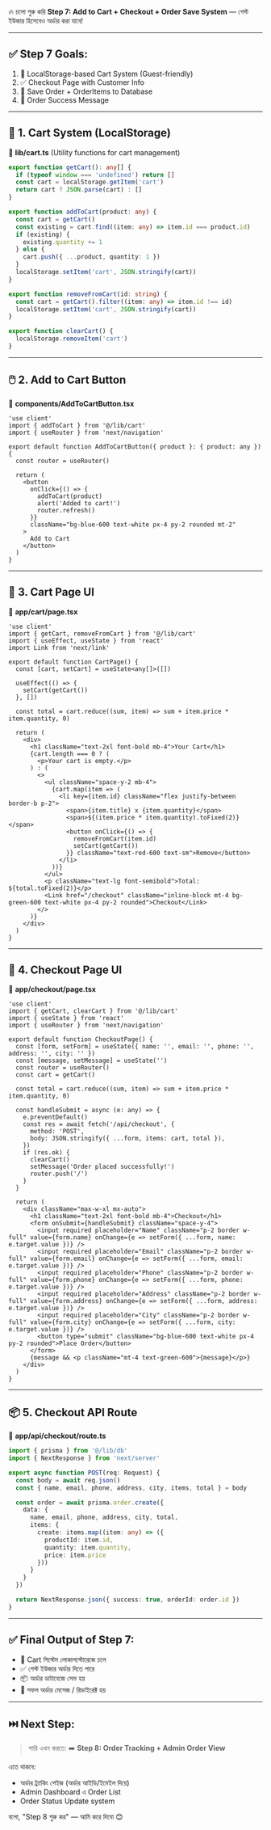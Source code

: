 🔥 চলো শুরু করি **Step 7: Add to Cart + Checkout + Order Save System** — গেস্ট ইউজার হিসেবেও অর্ডার করা যাবে!

---

## ✅ Step 7 Goals:

1. 🛒 LocalStorage-based Cart System (Guest-friendly)  
2. ✅ Checkout Page with Customer Info  
3. 💾 Save Order + OrderItems to Database  
4. 🎉 Order Success Message  

---

## 🧱 1. Cart System (LocalStorage)

📁 **lib/cart.ts** (Utility functions for cart management)

```ts
export function getCart(): any[] {
  if (typeof window === 'undefined') return []
  const cart = localStorage.getItem('cart')
  return cart ? JSON.parse(cart) : []
}

export function addToCart(product: any) {
  const cart = getCart()
  const existing = cart.find((item: any) => item.id === product.id)
  if (existing) {
    existing.quantity += 1
  } else {
    cart.push({ ...product, quantity: 1 })
  }
  localStorage.setItem('cart', JSON.stringify(cart))
}

export function removeFromCart(id: string) {
  const cart = getCart().filter((item: any) => item.id !== id)
  localStorage.setItem('cart', JSON.stringify(cart))
}

export function clearCart() {
  localStorage.removeItem('cart')
}
```

---

## 🖱️ 2. Add to Cart Button

📁 **components/AddToCartButton.tsx**
```tsx
'use client'
import { addToCart } from '@/lib/cart'
import { useRouter } from 'next/navigation'

export default function AddToCartButton({ product }: { product: any }) {
  const router = useRouter()

  return (
    <button
      onClick={() => {
        addToCart(product)
        alert('Added to cart!')
        router.refresh()
      }}
      className="bg-blue-600 text-white px-4 py-2 rounded mt-2"
    >
      Add to Cart
    </button>
  )
}
```

---

## 🛒 3. Cart Page UI

📁 **app/cart/page.tsx**
```tsx
'use client'
import { getCart, removeFromCart } from '@/lib/cart'
import { useEffect, useState } from 'react'
import Link from 'next/link'

export default function CartPage() {
  const [cart, setCart] = useState<any[]>([])

  useEffect(() => {
    setCart(getCart())
  }, [])

  const total = cart.reduce((sum, item) => sum + item.price * item.quantity, 0)

  return (
    <div>
      <h1 className="text-2xl font-bold mb-4">Your Cart</h1>
      {cart.length === 0 ? (
        <p>Your cart is empty.</p>
      ) : (
        <>
          <ul className="space-y-2 mb-4">
            {cart.map(item => (
              <li key={item.id} className="flex justify-between border-b p-2">
                <span>{item.title} x {item.quantity}</span>
                <span>${(item.price * item.quantity).toFixed(2)}</span>
                <button onClick={() => {
                  removeFromCart(item.id)
                  setCart(getCart())
                }} className="text-red-600 text-sm">Remove</button>
              </li>
            ))}
          </ul>
          <p className="text-lg font-semibold">Total: ${total.toFixed(2)}</p>
          <Link href="/checkout" className="inline-block mt-4 bg-green-600 text-white px-4 py-2 rounded">Checkout</Link>
        </>
      )}
    </div>
  )
}
```

---

## 🧾 4. Checkout Page UI

📁 **app/checkout/page.tsx**
```tsx
'use client'
import { getCart, clearCart } from '@/lib/cart'
import { useState } from 'react'
import { useRouter } from 'next/navigation'

export default function CheckoutPage() {
  const [form, setForm] = useState({ name: '', email: '', phone: '', address: '', city: '' })
  const [message, setMessage] = useState('')
  const router = useRouter()
  const cart = getCart()

  const total = cart.reduce((sum, item) => sum + item.price * item.quantity, 0)

  const handleSubmit = async (e: any) => {
    e.preventDefault()
    const res = await fetch('/api/checkout', {
      method: 'POST',
      body: JSON.stringify({ ...form, items: cart, total }),
    })
    if (res.ok) {
      clearCart()
      setMessage('Order placed successfully!')
      router.push('/')
    }
  }

  return (
    <div className="max-w-xl mx-auto">
      <h1 className="text-2xl font-bold mb-4">Checkout</h1>
      <form onSubmit={handleSubmit} className="space-y-4">
        <input required placeholder="Name" className="p-2 border w-full" value={form.name} onChange={e => setForm({ ...form, name: e.target.value })} />
        <input required placeholder="Email" className="p-2 border w-full" value={form.email} onChange={e => setForm({ ...form, email: e.target.value })} />
        <input required placeholder="Phone" className="p-2 border w-full" value={form.phone} onChange={e => setForm({ ...form, phone: e.target.value })} />
        <input required placeholder="Address" className="p-2 border w-full" value={form.address} onChange={e => setForm({ ...form, address: e.target.value })} />
        <input required placeholder="City" className="p-2 border w-full" value={form.city} onChange={e => setForm({ ...form, city: e.target.value })} />
        <button type="submit" className="bg-blue-600 text-white px-4 py-2 rounded">Place Order</button>
      </form>
      {message && <p className="mt-4 text-green-600">{message}</p>}
    </div>
  )
}
```

---

## 📦 5. Checkout API Route

📁 **app/api/checkout/route.ts**
```ts
import { prisma } from '@/lib/db'
import { NextResponse } from 'next/server'

export async function POST(req: Request) {
  const body = await req.json()
  const { name, email, phone, address, city, items, total } = body

  const order = await prisma.order.create({
    data: {
      name, email, phone, address, city, total,
      items: {
        create: items.map((item: any) => ({
          productId: item.id,
          quantity: item.quantity,
          price: item.price
        }))
      }
    }
  })

  return NextResponse.json({ success: true, orderId: order.id })
}
```

---

## ✅ Final Output of Step 7:

- 🛒 Cart সিস্টেম লোকালস্টোরেজে চলে  
- ✅ গেস্ট ইউজার অর্ডার দিতে পারে  
- 📦 অর্ডার ডাটাবেজে সেভ হয়  
- 🎉 সফল অর্ডার মেসেজ / রিডাইরেক্ট হয়  

---

## ⏭️ Next Step:

> পারি এখন করতে:
➡️ **Step 8: Order Tracking + Admin Order View**

এতে থাকবে:
- অর্ডার ট্র্যাকিং পেইজ (অর্ডার আইডি/ইমেইল দিয়ে)
- Admin Dashboard এ Order List  
- Order Status Update system

বলো, "Step 8 শুরু কর" — আমি করে দিবো 😊
